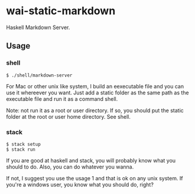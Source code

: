 # wai-static-markdown

Haskell Markdown Server.

## Usage

### shell

```shell
$ ./shell/markdown-server
```

For Mac or other unix like system, I build an eexecutable file and you can use it whereever you want. Just add a static folder as the same path as the executable file and run it as a command shell.

Note: not run it as a root or user directory. If so, you should put the static folder at the root or user home directory. See shell.

### stack

```shell
$ stack setup
$ stack run
```

If you are good at haskell and stack, you will probably know what you should to do. Also, you can do whatever you wanna.

If not, I suggest you use the usage 1 and that is ok on any unix system. If you're a windows user, you know what you should do, right?
